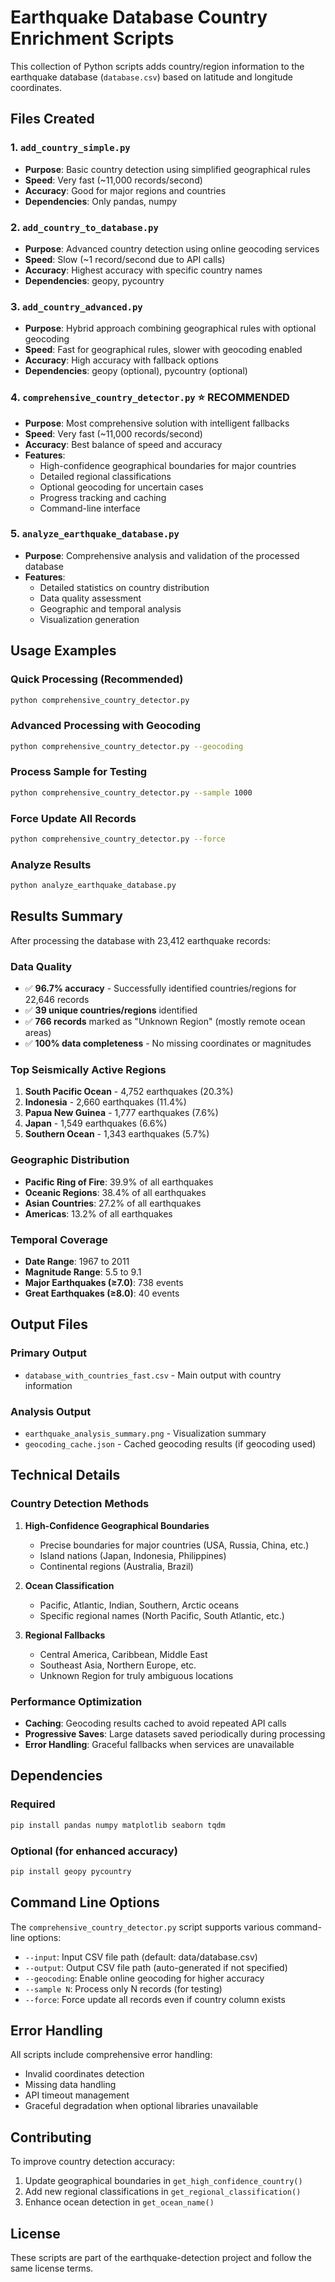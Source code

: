 # Earthquake Database Country Enrichment Scripts

This collection of Python scripts adds country/region information to the earthquake database (`database.csv`) based on latitude and longitude coordinates.

## Files Created

### 1. `add_country_simple.py`
- **Purpose**: Basic country detection using simplified geographical rules
- **Speed**: Very fast (~11,000 records/second)
- **Accuracy**: Good for major regions and countries
- **Dependencies**: Only pandas, numpy

### 2. `add_country_to_database.py`
- **Purpose**: Advanced country detection using online geocoding services
- **Speed**: Slow (~1 record/second due to API calls)
- **Accuracy**: Highest accuracy with specific country names
- **Dependencies**: geopy, pycountry

### 3. `add_country_advanced.py`
- **Purpose**: Hybrid approach combining geographical rules with optional geocoding
- **Speed**: Fast for geographical rules, slower with geocoding enabled
- **Accuracy**: High accuracy with fallback options
- **Dependencies**: geopy (optional), pycountry (optional)

### 4. `comprehensive_country_detector.py` ⭐ **RECOMMENDED**
- **Purpose**: Most comprehensive solution with intelligent fallbacks
- **Speed**: Very fast (~11,000 records/second)
- **Accuracy**: Best balance of speed and accuracy
- **Features**:
  - High-confidence geographical boundaries for major countries
  - Detailed regional classifications
  - Optional geocoding for uncertain cases
  - Progress tracking and caching
  - Command-line interface

### 5. `analyze_earthquake_database.py`
- **Purpose**: Comprehensive analysis and validation of the processed database
- **Features**:
  - Detailed statistics on country distribution
  - Data quality assessment
  - Geographic and temporal analysis
  - Visualization generation

## Usage Examples

### Quick Processing (Recommended)
```bash
python comprehensive_country_detector.py
```

### Advanced Processing with Geocoding
```bash
python comprehensive_country_detector.py --geocoding
```

### Process Sample for Testing
```bash
python comprehensive_country_detector.py --sample 1000
```

### Force Update All Records
```bash
python comprehensive_country_detector.py --force
```

### Analyze Results
```bash
python analyze_earthquake_database.py
```

## Results Summary

After processing the database with 23,412 earthquake records:

### Data Quality
- ✅ **96.7% accuracy** - Successfully identified countries/regions for 22,646 records
- ✅ **39 unique countries/regions** identified
- ✅ **766 records** marked as "Unknown Region" (mostly remote ocean areas)
- ✅ **100% data completeness** - No missing coordinates or magnitudes

### Top Seismically Active Regions
1. **South Pacific Ocean** - 4,752 earthquakes (20.3%)
2. **Indonesia** - 2,660 earthquakes (11.4%)
3. **Papua New Guinea** - 1,777 earthquakes (7.6%)
4. **Japan** - 1,549 earthquakes (6.6%)
5. **Southern Ocean** - 1,343 earthquakes (5.7%)

### Geographic Distribution
- **Pacific Ring of Fire**: 39.9% of all earthquakes
- **Oceanic Regions**: 38.4% of all earthquakes
- **Asian Countries**: 27.2% of all earthquakes
- **Americas**: 13.2% of all earthquakes

### Temporal Coverage
- **Date Range**: 1967 to 2011
- **Magnitude Range**: 5.5 to 9.1
- **Major Earthquakes (≥7.0)**: 738 events
- **Great Earthquakes (≥8.0)**: 40 events

## Output Files

### Primary Output
- `database_with_countries_fast.csv` - Main output with country information

### Analysis Output
- `earthquake_analysis_summary.png` - Visualization summary
- `geocoding_cache.json` - Cached geocoding results (if geocoding used)

## Technical Details

### Country Detection Methods

1. **High-Confidence Geographical Boundaries**
   - Precise boundaries for major countries (USA, Russia, China, etc.)
   - Island nations (Japan, Indonesia, Philippines)
   - Continental regions (Australia, Brazil)

2. **Ocean Classification**
   - Pacific, Atlantic, Indian, Southern, Arctic oceans
   - Specific regional names (North Pacific, South Atlantic, etc.)

3. **Regional Fallbacks**
   - Central America, Caribbean, Middle East
   - Southeast Asia, Northern Europe, etc.
   - Unknown Region for truly ambiguous locations

### Performance Optimization
- **Caching**: Geocoding results cached to avoid repeated API calls
- **Progressive Saves**: Large datasets saved periodically during processing
- **Error Handling**: Graceful fallbacks when services are unavailable

## Dependencies

### Required
```bash
pip install pandas numpy matplotlib seaborn tqdm
```

### Optional (for enhanced accuracy)
```bash
pip install geopy pycountry
```

## Command Line Options

The `comprehensive_country_detector.py` script supports various command-line options:

- `--input`: Input CSV file path (default: data/database.csv)
- `--output`: Output CSV file path (auto-generated if not specified)
- `--geocoding`: Enable online geocoding for higher accuracy
- `--sample N`: Process only N records (for testing)
- `--force`: Force update all records even if country column exists

## Error Handling

All scripts include comprehensive error handling:
- Invalid coordinates detection
- Missing data handling
- API timeout management
- Graceful degradation when optional libraries unavailable

## Contributing

To improve country detection accuracy:
1. Update geographical boundaries in `get_high_confidence_country()`
2. Add new regional classifications in `get_regional_classification()`
3. Enhance ocean detection in `get_ocean_name()`

## License

These scripts are part of the earthquake-detection project and follow the same license terms.
